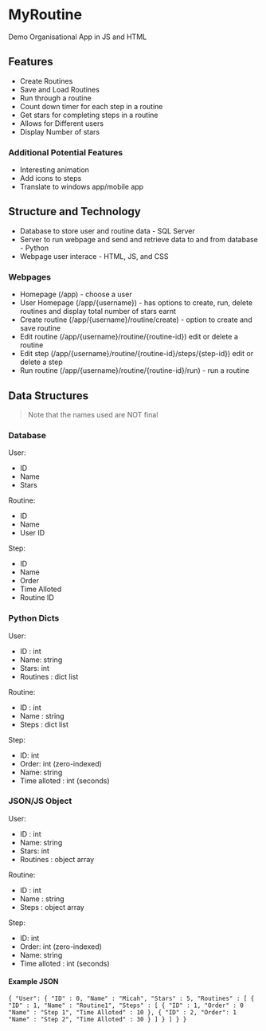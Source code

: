 # MyRoutine
Demo Organisational App in JS and HTML

## Features
- Create Routines
- Save and Load Routines
- Run through a routine
- Count down timer for each step in a routine
- Get stars for completing steps in a routine
- Allows for Different users
- Display Number of stars

### Additional Potential Features
- Interesting animation
- Add icons to steps
- Translate to windows app/mobile app

## Structure and Technology
- Database to store user and routine data - SQL Server
- Server to run webpage and send and retrieve data to and from database - Python
- Webpage user interace - HTML, JS, and CSS

### Webpages
- Homepage (/app) - choose a user
- User Homepage (/app/{username}) - has options to create, run, delete routines and display total number of stars earnt
- Create routine (/app/{username}/routine/create) - option to create and save routine
- Edit routine (/app/{username}/routine/{routine-id}) edit or delete a routine
- Edit step (/app/{username}/routine/{routine-id}/steps/{step-id}) edit or delete a step
- Run routine (/app/{username}/routine/{routine-id}/run) - run a routine

## Data Structures
>Note that the names used are NOT final
### Database
User:
- ID
- Name
- Stars

Routine:
- ID
- Name
- User ID

Step:
- ID
- Name
- Order
- Time Alloted
- Routine ID

### Python Dicts
User:
- ID : int
- Name: string
- Stars: int
- Routines : dict list

Routine:
- ID : int
- Name : string
- Steps : dict list

Step:
- ID: int
- Order: int (zero-indexed)
- Name: string
- Time alloted : int (seconds)

### JSON/JS Object
User:
- ID : int
- Name: string
- Stars: int
- Routines : object array

Routine:
- ID : int
- Name : string
- Steps : object array

Step:
- ID: int
- Order: int (zero-indexed)
- Name: string
- Time alloted : int (seconds)

#### Example JSON
`{
    "User": {
        "ID" : 0,
        "Name" : "Micah",
        "Stars" : 5,
        "Routines" : [
            {
                "ID" : 1,
                "Name" : "Routine1",
                "Steps" : [
                    {
                        "ID" : 1,
                        "Order" : 0
                        "Name" : "Step 1",
                        "Time Alloted" : 10
                    },
                    {
                        "ID" : 2,
                        "Order": 1
                        "Name" : "Step 2",
                        "Time Alloted" : 30
                    }
                ]
            }
        ]
    }
}`

  
